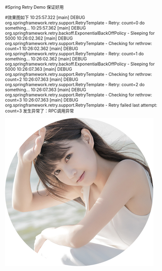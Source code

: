 #Spring Retry Demo 保证好用

#效果图如下
10:25:57.322 [main] DEBUG org.springframework.retry.support.RetryTemplate - Retry: count=0
do something...
10:25:57.362 [main] DEBUG org.springframework.retry.backoff.ExponentialBackOffPolicy - Sleeping for 5000
10:26:02.362 [main] DEBUG org.springframework.retry.support.RetryTemplate - Checking for rethrow: count=1
10:26:02.362 [main] DEBUG org.springframework.retry.support.RetryTemplate - Retry: count=1
do something...
10:26:02.362 [main] DEBUG org.springframework.retry.backoff.ExponentialBackOffPolicy - Sleeping for 5000
10:26:07.363 [main] DEBUG org.springframework.retry.support.RetryTemplate - Checking for rethrow: count=2
10:26:07.363 [main] DEBUG org.springframework.retry.support.RetryTemplate - Retry: count=2
do something...
10:26:07.363 [main] DEBUG org.springframework.retry.support.RetryTemplate - Checking for rethrow: count=3
10:26:07.363 [main] DEBUG org.springframework.retry.support.RetryTemplate - Retry failed last attempt: count=3
发生异常了：RPC调用异常


![image](https://github.com/yangyangxf100/spring-retry-demo/blob/master/cropCircle2.png)
